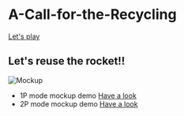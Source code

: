 # A-Call-for-the-Recycling
[Let's play](https://tjhsu.github.io/A-Call-for-the-Recycling/starter-code/)
## Let's reuse the rocket!!
![Mockup](https://d9g2lq.dm.files.1drv.com/y4m6x1cOp6CV-VDGJqtTD4cJEyFfChwP4F2_4BXGLCmJzRUZJMIOTSSMc0xw_yLLVg8OW-q1fmYIzgVrPb9MFrscypbfMn1og8EL58G49SUv0r7bZHfhc72yEvB2KlJ0UQqKDwPWzEulVrxupFnqYOtqz8tyAwzr7Ww8OcnZetI92iV4NVjpWu3Pk3OBhrkes5EVDzMw3R6BcSgMQdTYZHZRQ?width=1920&height=1080&cropmode=none)

* 1P mode mockup demo
[Have a look](https://1drv.ms/u/s!AsmaXOsVGKuUhcRXsYMlvnJONcwonQ)
* 2P mode mockup demo
[Have a look](https://1drv.ms/u/s!AsmaXOsVGKuUhcRWmIB6OXH0Ev618w)
